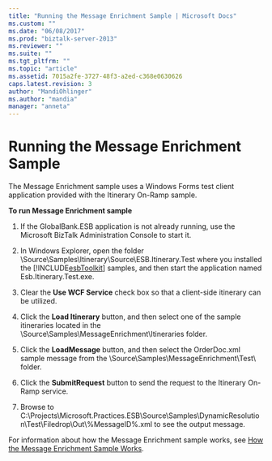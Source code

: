 ```yaml
---
title: "Running the Message Enrichment Sample | Microsoft Docs"
ms.custom: ""
ms.date: "06/08/2017"
ms.prod: "biztalk-server-2013"
ms.reviewer: ""
ms.suite: ""
ms.tgt_pltfrm: ""
ms.topic: "article"
ms.assetid: 7015a2fe-3727-48f3-a2ed-c368e0630626
caps.latest.revision: 3
author: "MandiOhlinger"
ms.author: "mandia"
manager: "anneta"
---
```

# Running the Message Enrichment Sample
The Message Enrichment sample uses a Windows Forms test client application provided with the Itinerary On-Ramp sample.  
  
 **To run Message Enrichment sample**  
  
1.  If the GlobalBank.ESB application is not already running, use the Microsoft BizTalk Administration Console to start it.  
  
2.  In Windows Explorer, open the folder \Source\Samples\Itinerary\Source\ESB.Itinerary.Test where you installed the [!INCLUDE[esbToolkit](../includes/esbtoolkit-md.md)] samples, and then start the application named Esb.Itinerary.Test.exe.  
  
3.  Clear the **Use WCF Service** check box so that a client-side itinerary can be utilized.  
  
4.  Click the **Load Itinerary** button, and then select one of the sample itineraries located in the \Source\Samples\MessageEnrichment\Itineraries folder.  
  
5.  Click the **LoadMessage** button, and then select the OrderDoc.xml sample message from the \Source\Samples\MessageEnrichment\Test\ folder.  
  
6.  Click the **SubmitRequest** button to send the request to the Itinerary On-Ramp service.  
  
7.  Browse to C:\Projects\Microsoft.Practices.ESB\Source\Samples\DynamicResolution\Test\Filedrop\Out\\%MessageID%.xml to see the output message.  
  
 For information about how the Message Enrichment sample works, see [How the Message Enrichment Sample Works](../esb-toolkit/how-the-message-enrichment-sample-works.md).